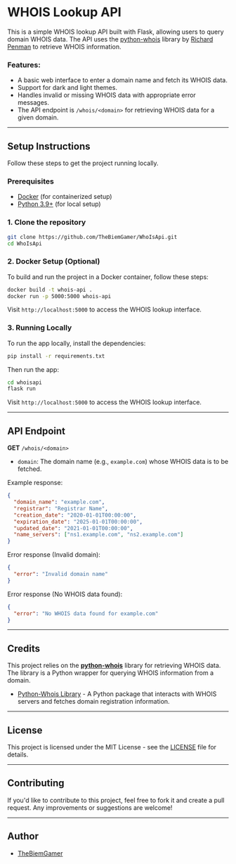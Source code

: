 # WHOIS Lookup API

This is a simple WHOIS lookup API built with Flask, allowing users to query domain WHOIS data. The API uses the [python-whois](https://pypi.org/project/python-whois/) library by [Richard Penman](https://github.com/richardpenman) to retrieve WHOIS information.

### Features:
- A basic web interface to enter a domain name and fetch its WHOIS data.
- Support for dark and light themes.
- Handles invalid or missing WHOIS data with appropriate error messages.
- The API endpoint is `/whois/<domain>` for retrieving WHOIS data for a given domain.

---

## Setup Instructions

Follow these steps to get the project running locally.

### Prerequisites
- [Docker](https://www.docker.com/) (for containerized setup)
- [Python 3.9+](https://www.python.org/) (for local setup)

### 1. Clone the repository

```bash
git clone https://github.com/TheBiemGamer/WhoIsApi.git
cd WhoIsApi
```

### 2. Docker Setup (Optional)

To build and run the project in a Docker container, follow these steps:

```bash
docker build -t whois-api .
docker run -p 5000:5000 whois-api
```

Visit `http://localhost:5000` to access the WHOIS lookup interface.

### 3. Running Locally

To run the app locally, install the dependencies:

```bash
pip install -r requirements.txt
```

Then run the app:

```bash
cd whoisapi
flask run
```

Visit `http://localhost:5000` to access the WHOIS lookup interface.

---

## API Endpoint

**GET** `/whois/<domain>`

- `domain`: The domain name (e.g., `example.com`) whose WHOIS data is to be fetched.

Example response:

```json
{
  "domain_name": "example.com",
  "registrar": "Registrar Name",
  "creation_date": "2020-01-01T00:00:00",
  "expiration_date": "2025-01-01T00:00:00",
  "updated_date": "2021-01-01T00:00:00",
  "name_servers": ["ns1.example.com", "ns2.example.com"]
}
```

Error response (Invalid domain):

```json
{
  "error": "Invalid domain name"
}
```

Error response (No WHOIS data found):

```json
{
  "error": "No WHOIS data found for example.com"
}
```

---

## Credits

This project relies on the **[python-whois](https://pypi.org/project/python-whois/)** library for retrieving WHOIS data. The library is a Python wrapper for querying WHOIS information from a domain.

- [Python-Whois Library](https://pypi.org/project/python-whois/) - A Python package that interacts with WHOIS servers and fetches domain registration information.

---

## License

This project is licensed under the MIT License - see the [LICENSE](LICENSE) file for details.

---

## Contributing

If you'd like to contribute to this project, feel free to fork it and create a pull request. Any improvements or suggestions are welcome!

---

## Author

- [TheBiemGamer](https://github.com/TheBiemGamer)